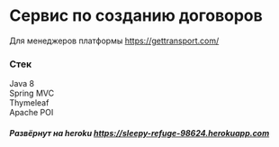 # Сервис по созданию договоров
Для менеджеров платформы https://gettransport.com/

### Стек
Java 8 </br>
Spring MVC </br>
Thymeleaf </br>
Apache POI </br>

##### Развёрнут на heroku https://sleepy-refuge-98624.herokuapp.com
